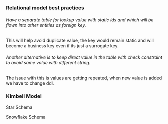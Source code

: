 ### Relational model best practices
###### Have a separate table for lookup value with static ids and which will be flown into other entities as foreign key.
This will help avoid duplicate value, the key would remain static and will become a business key even if its just a surrogate key.
###### Another alternative is to keep direct value in the table with check constraint to avoid same value with different string.
The issue with this is values are getting repeated, when new value is added we have to change ddl.


### Kimbell Model
Star Schema

Snowflake Schema
